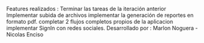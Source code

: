 Features realizados :
Terminar las tareas de la iteración anterior
Implementar subida de archivos 
implementar la generación de reportes en formato pdf. 
completar 2 flujos completos propios de la aplicacion
implementar SignIn con redes sociales.
Desarrollado por : Marlon Noguera  - Nicolas Enciso
